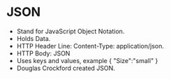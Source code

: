 # JSON

* Stand for JavaScript Object Notation. 
* Holds Data.
* HTTP Header Line: Content-Type: application/json.
* HTTP Body: JSON
* Uses keys and values, example { "Size":"small" }
* Douglas Crockford created JSON. 
